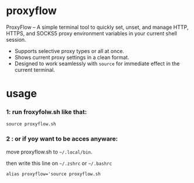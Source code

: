 # proxyflow
ProxyFlow – A simple terminal tool to quickly set, unset, and manage HTTP, HTTPS, and SOCKS5 proxy environment variables in your current shell session.

- Supports selective proxy types or all at once.
- Shows current proxy settings in a clean format.
- Designed to work seamlessly with `source` for immediate effect in the current terminal.


# usage

### 1: run froxyfolw.sh like that:

```
source proxyflow.sh
```


### 2 : or if yoy want to be acces anyware:

move proxyflow.sh to ```~/.local/bin```.

then write this line on ```~/.zshrc``` or ```~/.bashrc```

```
alias proxyflow='source proxyflow.sh
```
